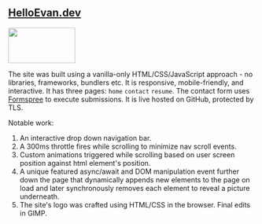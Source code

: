 ## [HelloEvan.dev](https://www.helloevan.dev/)
<img src="../main/img/tab-icon/hedev-logo-white.png" width=136 height=72>

The site was built using a vanilla-only HTML/CSS/JavaScript approach - no libraries, frameworks, bundlers etc. It is responsive, mobile-friendly, and interactive. It has three pages: ```home``` ```contact``` ```resume```. The contact form uses [Formspree](https://formspree.io/) to execute submissions. It is live hosted on GitHub, protected by TLS.

Notable work:

1. An interactive drop down navigation bar.
2. A 300ms throttle fires while scrolling to minimize nav scroll events.
3. Custom animations triggered while scrolling based on user screen position against html element's position.
4. A unique featured async/await and DOM manipulation event further down the page that dynamically appends new elements to the page on load and later synchronously removes each element to reveal a picture underneath.
6. The site's logo was crafted using HTML/CSS in the browser. Final edits in GIMP.
